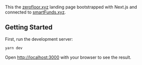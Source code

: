 This the [zerofloor.xyz](https://zerofloor.xyz/) landing page bootstrapped with Next.js and connected to [smartFunds.xyz](https://smartfunds.xyz/).

## Getting Started

First, run the development server:

```bash
yarn dev
```

Open [http://localhost:3000](http://localhost:3000) with your browser to see the result.
